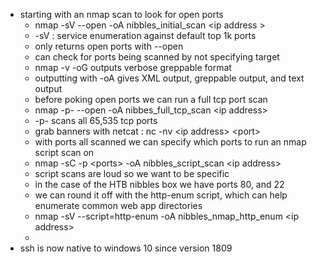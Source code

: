 - starting with an nmap scan to look for open ports
	- nmap -sV --open -oA nibbles_initial_scan \<ip address \>
	-  -sV : service enumeration against default top 1k ports
	- only returns open ports with --open
	- can check for ports being scanned by not specifying target
	- nmap -v -oG outputs verbose greppable format
	- outputting with -oA gives XML output, greppable output, and text output
	- before poking open ports we can run a full tcp port scan 
	- nmap -p- --open -oA nibbes_full_tcp_scan \<ip address\> 
	- -p- scans all 65,535 tcp ports
	- grab banners with netcat : nc -nv \<ip address\> \<port\> 
	- with ports all scanned we can specify which ports to run an nmap script scan on
	-  nmap -sC -p \<ports\> -oA nibbles_script_scan \<ip address\> 
	- script scans are loud so we want to be specific
	- in the case of the HTB nibbles box we have ports 80, and 22
	- we can round it off with the http-enum script, which can help enumerate common web app directories
	- nmap -sV --script=http-enum -oA nibbles_nmap_http_enum \<ip address\> 
	- 
- ssh is now native to windows 10 since version 1809